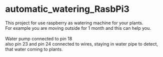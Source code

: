 # automatic_watering_RasbPi3

This project for use raspberry as watering machine for your plants.<br>
For example you are moving outside for 1 month and this can help you.<br>
<br>
Water pump connected to pin 18<br>
also pin 23 and pin 24 connected to wires, staying in water pipe to detect, that water coming to plants.<br>
